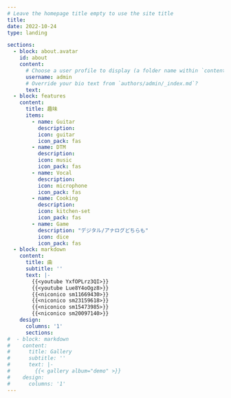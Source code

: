 ```yaml
---
# Leave the homepage title empty to use the site title
title:
date: 2022-10-24
type: landing

sections:
  - block: about.avatar
    id: about
    content:
      # Choose a user profile to display (a folder name within `content/authors/`)
      username: admin
      # Override your bio text from `authors/admin/_index.md`?
      text:
  - block: features
    content:
      title: 趣味
      items:
        - name: Guitar
          description:
          icon: guitar
          icon_pack: fas
        - name: DTM
          description:
          icon: music
          icon_pack: fas
        - name: Vocal
          description:
          icon: microphone
          icon_pack: fas
        - name: Cooking
          description:
          icon: kitchen-set
          icon_pack: fas
        - name: Game
          description: "デジタル/アナログどちらも"
          icon: dice
          icon_pack: fas
  - block: markdown
    content:
      title: 曲
      subtitle: ''
      text: |-
        {{<youtube YxfOPLrz3QI>}}
        {{<youtube Lue8Y4oOgz8>}}
        {{<niconico sm11669430>}}
        {{<niconico sm23159618>}}
        {{<niconico sm15473985>}}
        {{<niconico sm20097140>}}
    design:
      columns: '1'
      sections:
#  - block: markdown
#    content:
#      title: Gallery
#      subtitle: ''
#      text: |-
#        {{< gallery album="demo" >}}
#    design:
#      columns: '1'
---
```

